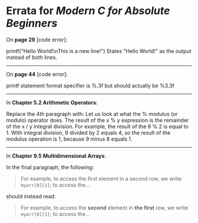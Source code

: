 # Errata for *Modern C for Absolute Beginners*

On **page 29** [code error]:

printf("Hello World!\nThis is a new line!") States "Hello World!" as the output instead of both lines.

***

On **page 44** [code error]:

printf statement format specifier is %.3f but should actually be %3.3f

***

In **Chapter 5.2 Arithmetic Operators**:

Replace the 4th paragraph with: Let us look at what the % modulus (or modulo) operator does. The result of the x % y expression is the remainder of the x / y integral division. For example, the result of the 9 % 2 is equal to 1. With integral division, 9 divided by 2 equals 4, so the result of the modulus operation is 1, because 9 minus 8 equals 1.

***

In **Chapter 9.5 Multidimensional Arrays**:

In the final paragraph, the following:

>   For example, to access the first element in a second row, we write `myarr[0][1]`; to access the...

should instead read:

>   For example, to access the **second** element in **the first** row, we write `myarr[0][1]`; to access the...
